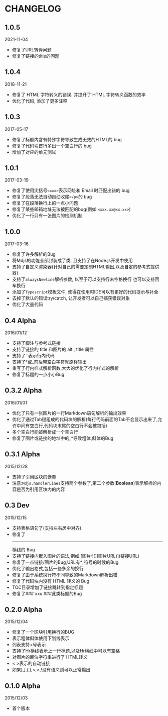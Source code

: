 # CHANGELOG

## 1.0.5

2021-11-04

- 修复了URL转译问题
- 修复了链接的title的问题

## 1.0.4

2018-11-21

- 修复了 HTML 字符转义的错误. 并提升了 HTML 字符转义函数的效率
- 优化了代码, 添加了更多注释

## 1.0.3

2017-05-17

- 修复了标题内含有特殊字符导致生成无效的HTML的 bug
- 修复了代码块首行多出一个空白行的 bug
- 增加了对应的单元测试

## 1.0.1

2017-03-19

- 修复了使用尖括号`<xxx>`表示网址和 Email 时匹配出错的 bug
- 修复了段落无法自动自动收尾`</p>`的 bug
- 修复了在段落换行上的一点小问题
- 修复了某些邮箱地址无法被匹配的bug(例如:`<xxx.xx@xx.xx>`)
- 优化了一行只有一张图片的检测机制

## 1.0.0

2017-03-16

- 修复了许多解析的Bug
- 将Mdjs的功能全部封装成了类, 且支持了在Node.js开发中使用
- 支持了自定义渲染器(针对自己的需要定制HTML输出,以及自定的参考式提供器)
- 支持了`alwaysNewline`解析参数, 以至于可以支持行末空格换行 也可以支持回车换行
- 添加了`Typescript`模板文件, 使得在使用时IDE可以有更好的代码提示与补全
- 去掉了默认的错误try/catch, 让开发者可以自己捕获错误对象
- 优化了大量代码

## 0.4 **Alpha**

2016/01/12

- 支持了脚注与参考式链接
- 支持了链接的 title 和图片的 alt , title 属性
- 支持了``表示行内代码
- 支持了*或_前后带空白字符就原样输出
- 重写了行内样式解析函数,大大的优化了行内样式的解析
- 修复了标题的一点小小Bug

## 0.3.2 **Alpha** 

2016/01/01

- 优化了只有一张图片的一行Markdown语句解析的输出效果
- 优化了通过Tab键组成的代码块的解析(每行代码前面的Tab不会显示出来了,允许中间有空白行,代码块末尾的空白行不会被包括)
- 多个空白行能被解析成一个空白行
- 修复了图片或链接的地址中的_*导致粗体,斜体的Bug

## 0.3.1 **Alpha** 

2015/12/28

- 支持了引用区块的嵌套
- 注意:`Mdjs.handlerLines`支持两个参数了,第二个参数(**Boolean**)表示解析的内容是否为引用区块内的内容

## 0.3 Dev 

2015/12/15

- 支持表格语句了(支持左右居中对齐)
- 修复了 <Hr> 横线的 Bug
- 支持了链接内嵌入图片的语法,例如:\[图片:!\[\]\(图片URL\)\]\(链接URL\)
- 修复了一点链接/图片的Bug,URL有*_符号的时候的Bug
- 优化了输出格式,包括一些多余的换行
- 修复了由于系统换行符不同导致的Markdown解析出错
- 修复了代码块内没有 HTML 转义的 Bug
- TOC目录增加了链接跳转到指定标题
- 修复了### xxx ###此类标题的Bug

## 0.2.0 **Alpha** 

2015/12/04

- 修复了一个区块引用换行的BUG
- 表示粗体斜体使用下划线表示
- 列表支持+号表示
- 支持了Hr横线表示上一行标题,以及Hr横线中可以有空格
- 对图片的展位字符串进行了 HTML转义
- < >表示的自动链接
- 如果\[,\],(,),<,>,!没有语义则可以正常输出

## 0.1.0 **Alpha** 

2015/12/03

- 首个版本
